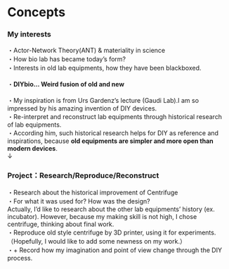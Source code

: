 # Concepts
### My interests
・Actor-Network Theory(ANT) &  materiality in science<br/>
・How bio lab has became today’s form?<br/>
・Interests in old lab equipments, how they have been blackboxed.<br/>
<br/>
・**DIYbio… Weird fusion of old and new**<br/>
<br/>
・My inspiration is from Urs Gardenz’s lecture (Gaudi Lab).I am so impressed by his amazing invention of  DIY devices.<br/>
・Re-interpret and reconstruct lab equipments through historical research of lab equipments.<br/>
・According him, such historical research helps for DIY as reference and inspirations, because **old equipments are simpler and more open than modern devices**.<br/>
↓
### Project：Research/Reproduce/Reconstruct
・Research about the historical improvement of Centrifuge<br/>
・For what it was used for? How was the design?<br/>
Actually, I’d like to research about the other lab equipments’ history (ex. incubator). However, because my making skill is not high, I chose centrifuge, thinking about final work.<br/>
・Reproduce old style centrifuge by 3D printer, using it for experiments.<br/>
（Hopefully, I would like to add some newness on my work.）<br/>
・+ Record how my imagination and point of view change through the DIY process.<br/>
<br/>
